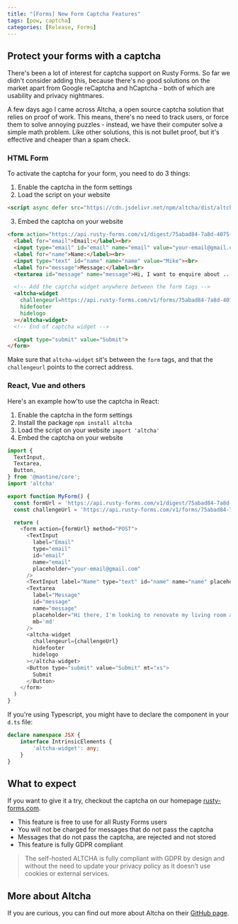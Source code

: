 ```yaml
---
title: "[Forms] New Form Captcha Features"
tags: [pow, captcha]
categories: [Release, Forms]
---
```


## Protect your forms with a captcha

There's been a lot of interest for captcha support on Rusty Forms. So far we didn't consider adding this, because there's no good solutions on the market apart from Google reCaptcha and hCaptcha - both of which are usability and privacy nightmares.

A few days ago I came across Altcha, a open source captcha solution that relies on proof of work. This means, there's no need to track users, or force them to solve annoying puzzles - instead, we have their computer solve a simple math problem. Like other solutions, this is not bullet proof, but it's effective and cheaper than a spam check.

### HTML Form

To activate the captcha for your form, you need to do 3 things:

1. Enable the captcha in the form settings
2. Load the script on your website


```html
<script async defer src="https://cdn.jsdelivr.net/npm/altcha/dist/altcha.min.js" type="module"></script>
```

3. Embed the captcha on your website

```html
<form action="https://api.rusty-forms.com/v1/digest/75abad84-7a8d-4075-b18f-cd35954b9df6" method="POST">
  <label for="email">Email:</label><br>
  <input type="email" id="email" name="email" value="your-email@gmail.com"><br>
  <label for="name">Name:</label><br>
  <input type="text" id="name" name="name" value="Mike"><br>
  <label for="message">Message:</label><br>
  <textarea id="message" name="message">Hi, I want to enquire about ....</textarea><br>

  <!-- Add the captcha widget anywhere between the form tags -->
  <altcha-widget
    challengeurl=https://api.rusty-forms.com/v1/forms/75abad84-7a8d-4075-b18f-cd35954b9df6/challenge/altcha
    hidefooter
    hidelogo
  ></altcha-widget>
  <!-- End of captcha widget -->

  <input type="submit" value="Submit">
</form>
```

Make sure that `altcha-widget` sit's between the `form` tags, and that the `challengeurl` points to the correct address.

### React, Vue and others

Here's an example how'to use the captcha in React:

1. Enable the captcha in the form settings
2. Install the package `npm install altcha`
3. Load the script on your website `import 'altcha'`
4. Embed the captcha on your website


```javascript
import {
  TextInput,
  Textarea,
  Button,
} from '@mantine/core';
import 'altcha'

export function MyForm() {
  const formUrl = 'https://api.rusty-forms.com/v1/digest/75abad84-7a8d-4075-b18f-cd35954b9df6'
  const challengeUrl = 'https://api.rusty-forms.com/v1/forms/75abad84-7a8d-4075-b18f-cd35954b9df6/challenge/altcha'

  return (
    <form action={formUrl} method="POST">
      <TextInput
        label="Email"
        type="email"
        id="email"
        name="email"
        placeholder="your-email@gmail.com"
      />
      <TextInput label="Name" type="text" id="name" name="name" placeholder="Mike" />
      <Textarea
        label="Message"
        id="message"
        name="message"
        placeholder="Hi there, I'm looking to renovate my living room and was told you're the person to contact. Let's have a call to discuss."
        mb='md'
      />
      <altcha-widget
        challengeurl={challengeUrl}
        hidefooter
        hidelogo
      ></altcha-widget>
      <Button type="submit" value="Submit" mt="xs">
        Submit
      </Button>
    </form>
  )
}
```

If you're using Typescript, you might have to declare the component in your `d.ts` file:

```ts
declare namespace JSX {
    interface IntrinsicElements {
        'altcha-widget': any;
    }
}
```

## What to expect

If you want to give it a try, checkout the captcha on our homepage [rusty-forms.com](https://rusty-forms.com).

- This feature is free to use for all Rusty Forms users
- You will not be charged for messages that do not pass the captcha
- Messages that do not pass the captcha, are rejected and not stored
- This feature is fully GDPR compliant

> The self-hosted ALTCHA is fully compliant with GDPR by design and without the need to update your privacy policy as it doesn’t use cookies or external services.

## More about Altcha

If you are curious, you can find out more about Altcha on their [GitHub page](https://github.com/altcha-org/altcha).